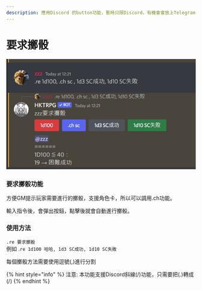 ```yaml
---
description: 應用Discord 的button功能，暫時只限Discord，有機會會放上Telegram
---
```


# 要求擲骰

![實際使用情況 ](<../.gitbook/assets/image (35).png>)

### 要求擲骰功能

方便GM提示玩家需要進行的擲骰，支援角色卡，所以可以調用.ch功能。

輸入指令後，會彈出按鈕，點擊後就會自動進行擲骰。

### 使用方法

`.re 要求擲骰`\
例如 .`re 1d100 哈哈, 1d3 SC成功, 1d10 SC失敗`

每個擲骰方法需要使用逗號(,)進行分割

{% hint style="info" %}
注意: 本功能支援Discord斜線(/)功能，只需要把(.)轉成(/)
{% endhint %}
